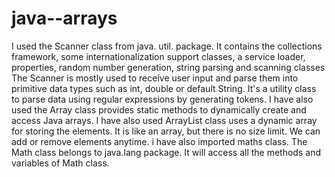# java--arrays

I used the Scanner class from java. util. package. It contains the collections framework, some internationalization support classes, a service loader, properties, random number generation, string parsing and scanning classes
The Scanner is mostly used to receive user input and parse them into primitive data types such as int, double or default String. It's a utility class to parse data using regular expressions by generating tokens.
I have also used the Array class provides static methods to dynamically create and access Java arrays. 
I have also used ArrayList class uses a dynamic array for storing the elements. It is like an array, but there is no size limit. We can add or remove elements anytime.
i have also imported maths class. The Math class belongs to java.lang package. It will access all the methods and variables of Math class.
